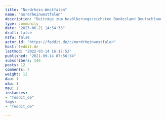 ```yaml
---
title: "Nordrhein-Westfalen" 
name: "nordrheinwestfalen"
description: "Beiträge zum bevölkerungsreichsten Bundesland Deutschlands!"
type: community
date: "2023-06-21 14:54:36"
draft: false
nsfw: false
actor_id: "https://feddit.de/c/nordrheinwestfalen"
host: feddit.de
lastmod: "2022-03-14 16:17:52"
published: "2021-09-14 07:56:34"
subscribers: 146
posts: 12
comments: 4
weight: 12
dau: 1
wau: 1
mau: 1
instances:
- "feddit_de"
tags: 
- "feddit_de"

---
```

